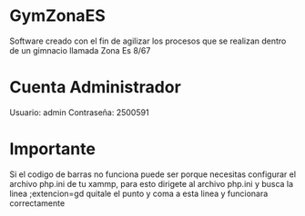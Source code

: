 # GymZonaES
Software creado con el fin de agilizar los procesos que se realizan dentro de un gimnacio llamada Zona Es 8/67

# Cuenta Administrador
Usuario: admin
Contraseña: 2500591

# Importante
Si el codigo de barras no funciona puede ser porque necesitas configurar el archivo php.ini de tu xammp, para esto dirigete al archivo php.ini y busca la linea ;extencion=gd quitale el punto y coma a esta linea y funcionara correctamente 



